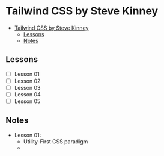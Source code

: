# Tailwind CSS by Steve Kinney

- [Tailwind CSS by Steve Kinney](#tailwind-css-by-steve-kinney)
  - [Lessons](#lessons)
  - [Notes](#notes)

## Lessons
- [ ] Lesson 01
- [ ] Lesson 02
- [ ] Lesson 03
- [ ] Lesson 04
- [ ] Lesson 05
## Notes

- Lesson 01:
  - Utility-First CSS paradigm
  -  
